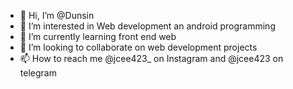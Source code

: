 - 👋 Hi, I’m @Dunsin
- 👀 I’m interested in Web development an android programming
- 🌱 I’m currently learning front end web
- 💞️ I’m looking to collaborate on web development projects
- 📫 How to reach me @jcee423_ on Instagram and @jcee423 on telegram

<!---
JceeDunsin/JceeDunsin is a ✨ special ✨ repository because its `README.md` (this file) appears on your GitHub profile.
You can click the Preview link to take a look at your changes.
--->

